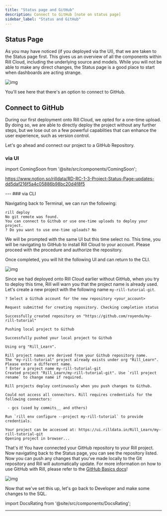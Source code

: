 ```yaml
---
title: "Status page and GitHub"
description: Connect to GitHub [note on status page]
sidebar_label: "Status and GitHub"
---
```


## Status Page

As you may have noticed (if you deployed via the UI), that we are taken to the Status page first. This gives us an overview of all the components within Rill Cloud, including the underlying source and models. While you will not be able to make any direct changes, the Status page is a good place to start when dashboards are acting strange.

![img](/img/tutorials/206/status.png)

You'll see here that there's an option to connect to GitHub.

## Connect to GitHub
During our first deployment onto Rill Cloud, we opted for a one-time upload. By doing so, we are able to directly deploy the project without any further steps, but we lose out on a few powerful capablities that can enhance the user experience, such as version control.

Let's go ahead and connect our project to a GitHub Repository.


### via UI
import ComingSoon from '@site/src/components/ComingSoon';

<ComingSoon />

<div id='contents_to_overlay'>

https://www.notion.so/rilldata/RD-RC-1-3-Project-Status-Page-updates-dd5daf216f5a4c05886b98bc20d4f8f5

</div>
---
### via CLI

Navigating back to Terminal, we can run the following:
```
rill deploy
No git remote was found.
You can connect to Github or use one-time uploads to deploy your project.
? Do you want to use one-time uploads? No
```

We will be prompted with the same UI but this time select no. This time, you will be navigating to GitHub to install Rill Cloud to your account. Please proceed with the procedure and authorize the repository.

Once completed, you will hit the following UI and can return to the CLI.

![img](/img/tutorials/206/git_okay.png)


Since we had deployed onto Rill Cloud earlier without GitHub, when you try to deploy this time, Rill will warn you that the project name is already used. Let's create a new project with the following name `my-rill-tutorial-git`.
```
? Select a Github account for the new repository <your_account>

Request submitted for creating repository. Checking completion status

Successfully created repository on "https://github.com/royendo/my-rill-tutorial"

Pushing local project to Github

Successfully pushed your local project to Github

Using org "Rill_Learn".

Rill project names are derived from your Github repository name.
The "my-rill-tutorial" project already exists under org "Rill_Learn". Please enter a different name.
? Enter a project name my-rill-tutorial-git
Created project "Rill_Learn/my-rill-tutorial-git". Use `rill project rename` to change name if required.

Rill projects deploy continuously when you push changes to Github.

Could not access all connectors. Rill requires credentials for the following connectors:

 - gcs (used by commits__ and others)

Run `rill env configure --project my-rill-tutorial` to provide credentials.

Your project can be accessed at: https://ui.rilldata.in/Rill_Learn/my-rill-tutorial-git
Opening project in browser...
```

That's it! You have connected your GitHub repository to your Rill project. Now navigating back to the Status page, you can see the repository listed. Now you can push any changes that you've made locally to the Git repository and Rill will automatically update. For more information on how to use GitHub with Rill, please refer to the <a href= 'http://localhost:4004/deploy/existing-project/github-101#pushing-changes' target ="blank" > GitHub Basics docs</a>!


![img](/img/tutorials/206/status-git.png)


Now that we've set this up, let's go back to Developer and make some changes to the SQL.

import DocsRating from '@site/src/components/DocsRating';

---
<DocsRating />